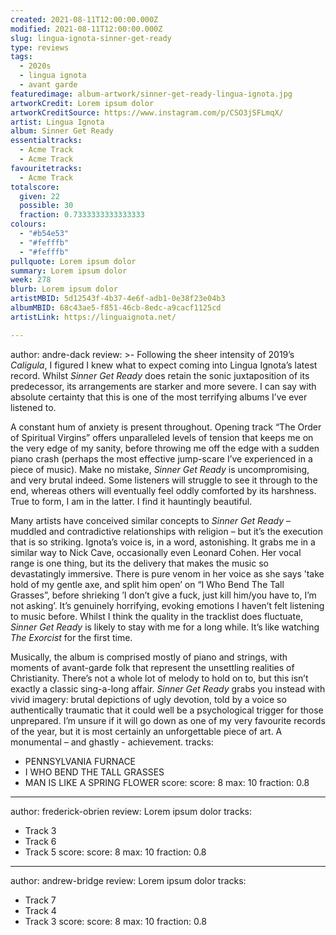 ```yaml
---
created: 2021-08-11T12:00:00.000Z
modified: 2021-08-11T12:00:00.000Z
slug: lingua-ignota-sinner-get-ready
type: reviews
tags:
  - 2020s
  - lingua ignota
  - avant garde
featuredimage: album-artwork/sinner-get-ready-lingua-ignota.jpg
artworkCredit: Lorem ipsum dolor
artworkCreditSource: https://www.instagram.com/p/CSO3jSFLmqX/
artist: Lingua Ignota
album: Sinner Get Ready
essentialtracks:
  - Acme Track
  - Acme Track
favouritetracks:
  - Acme Track
totalscore:
  given: 22
  possible: 30
  fraction: 0.7333333333333333
colours:
  - "#b54e53"
  - "#fefffb"
  - "#fefffb"
pullquote: Lorem ipsum dolor
summary: Lorem ipsum dolor
week: 278
blurb: Lorem ipsum dolor
artistMBID: 5d12543f-4b37-4e6f-adb1-0e38f23e04b3
albumMBID: 68c43ae5-f851-46cb-8edc-a9cacf1125cd
artistLink: https://linguaignota.net/

---
```

author: andre-dack
review: >-
  Following the sheer intensity of 2019’s _Caligula_, I figured I knew what to expect coming into Lingua Ignota’s latest record. Whilst _Sinner Get Ready_ does retain the sonic juxtaposition of its predecessor, its arrangements are starker and more severe. I can say with absolute certainty that this is one of the most terrifying albums I’ve ever listened to. 


  A constant hum of anxiety is present throughout. Opening track “The Order of Spiritual Virgins” offers unparalleled levels of tension that keeps me on the very edge of my sanity, before throwing me off the edge with a sudden piano crash (perhaps the most effective jump-scare I’ve experienced in a piece of music). Make no mistake, _Sinner Get Ready_ is uncompromising, and very brutal indeed. Some listeners will struggle to see it through to the end, whereas others will eventually feel oddly comforted by its harshness. True to form, I am in the latter. I find it hauntingly beautiful.


  Many artists have conceived similar concepts to _Sinner Get Ready_ – muddled and contradictive relationships with religion – but it’s the execution that is so striking. Ignota’s voice is, in a word, astonishing. It grabs me in a similar way to Nick Cave, occasionally even Leonard Cohen. Her vocal range is one thing, but its the delivery that makes the music so devastatingly immersive. There is pure venom in her voice as she says ’take hold of my gentle axe, and split him open’ on “I Who Bend The Tall Grasses”, before shrieking ’I don’t give a fuck, just kill him/you have to, I’m not asking’. It’s genuinely horrifying, evoking emotions I haven’t felt listening to music before. Whilst I think the quality in the tracklist does fluctuate, _Sinner Get Ready_ is likely to stay with me for a long while. It’s like watching _The Exorcist_ for the first time.


  Musically, the album is comprised mostly of piano and strings, with moments of avant-garde folk that represent the unsettling realities of Christianity. There’s not a whole lot of melody to hold on to, but this isn’t exactly a classic sing-a-long affair. _Sinner Get Ready_ grabs you instead with vivid imagery: brutal depictions of ugly devotion, told by a voice so authentically traumatic that it could well be a psychological trigger for those unprepared. I’m unsure if it will go down as one of my very favourite records of the year, but it is most certainly an unforgettable piece of art. A monumental – and ghastly - achievement.
tracks:
  - PENNSYLVANIA FURNACE
  - I WHO BEND THE TALL GRASSES
  - MAN IS LIKE A SPRING FLOWER
score:
  score: 8
  max: 10
  fraction: 0.8

---
author: frederick-obrien
review: Lorem ipsum dolor
tracks:
  - Track 3
  - Track 6
  - Track 5
score:
  score: 8
  max: 10
  fraction: 0.8

---
author: andrew-bridge
review: Lorem ipsum dolor
tracks:
  - Track 7
  - Track 4
  - Track 3
score:
  score: 8
  max: 10
  fraction: 0.8
